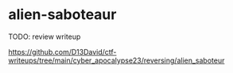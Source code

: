 # alien-saboteaur

TODO: review writeup

https://github.com/D13David/ctf-writeups/tree/main/cyber_apocalypse23/reversing/alien_saboteur